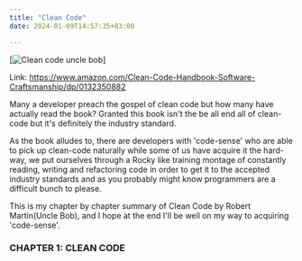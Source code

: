 ```yaml
---
title: "Clean Code"
date: 2024-01-09T14:57:35+03:00

---
```

[![Clean code uncle bob](https://www.google.com/url?sa=i&url=https%3A%2F%2Fwww.amazon.ca%2FClean-Code-Handbook-Software-Craftsmanship%2Fdp%2F0132350882&psig=AOvVaw0T03zF5m9rR7WdV8n1qcQ7&ust=1705618821024000&source=images&cd=vfe&opi=89978449&ved=0CBMQjRxqFwoTCIjvkrTD5YMDFQAAAAAdAAAAABAD)]

Link: https://www.amazon.com/Clean-Code-Handbook-Software-Craftsmanship/dp/0132350882

Many a developer preach the gospel of clean code but how many have actually read the book? Granted this book isn't the be all end all of clean-code but it's definitely the industry standard.

As the book alludes to, there are developers with 'code-sense' who are able to pick up clean-code naturally while some of us have acquire it the hard-way, we put ourselves through a Rocky like training montage 
of constantly reading, writing and refactoring code in order to get it to the accepted industry standards and as you probably might know programmers are a difficult bunch to please. 

This is my chapter by chapter summary of Clean Code by Robert Martin(Uncle Bob), and I hope at the end I'll be well on my way to acquiring 'code-sense'.


### CHAPTER 1: CLEAN CODE
